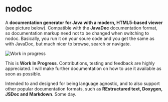 nodoc
=====

A __documentation generator for Java with a modern, HTML5-based viewer__ (see picture below). Compatible with the __JavaDoc__ documentation format, so documentation markup need not to be changed when switching to nodoc. Basically, you run it on your soure code and you get the same as with JavaDoc, but much nicer to browse, search or navigate. 

![Work in progress](http://s10.postimg.org/sqa04cxah/nodoc_snapshot2.png)

This is __Work In Progress__. Contributions, testing and feedback are highly appreciated. I will make further documentation on how to use it available as soon as possible.

Intended to and designed for being language agnostic, and to also support other popular documentation formats, such as __REstructured text, Doxygen, JSDoc and Markdown__. Some day.


